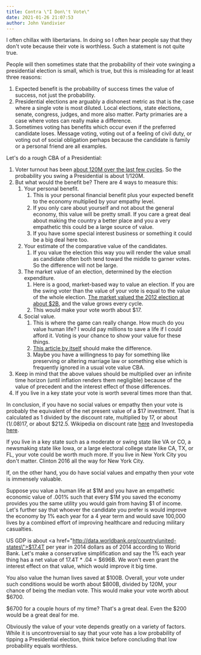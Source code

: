 ```yaml
---
title: Contra \"I Don\'t Vote\"
date: 2021-01-26 21:07:53
author: John Vandivier
---
```




I often chillax with libertarians. In doing so I often hear people say that they don't vote because their vote is worthless. Such a statement is not quite true.

People will then sometimes state that the probability of their vote swinging a presidential election is small, which is true, but this is misleading for at least three reasons:
<ol>
 	<li>Expected benefit is the probability of success times the value of success, not just the probability.</li>
 	<li>Presidential elections are arguably a dishonest metric as that is the case where a single vote is most diluted. Local elections, state elections, senate, congress, judges, and more also matter. Party primaries are a case where votes can really make a difference.</li>
 	<li>Sometimes voting has benefits which occur even if the preferred candidate loses. Message voting, voting out of a feeling of civil duty, or voting out of social obligation perhaps because the candidate is family or a personal friend are all examples.</li>
</ol>
Let's do a rough CBA of a Presidential:
<ol>
 	<li>Voter turnout has been <a href=\"https://en.wikipedia.org/wiki/Voter_turnout_in_the_United_States_presidential_elections\">about 120M over the last few cycles</a>. So the probability you swing a Presidential is about 1/120M.</li>
 	<li>But what would the benefit be? There are 4 ways to measure this:
<ol>
 	<li>Your personal benefit.
<ol>
 	<li>This is your personal financial benefit plus your expected benefit to the economy multiplied by your empathy level.</li>
 	<li>If you only care about yourself and not about the general economy, this value will be pretty small. If you care a great deal about making the country a better place and you a very empathetic this could be a large source of value.</li>
 	<li>If you have some special interest business or something it could be a big deal here too.</li>
</ol>
</li>
 	<li>Your estimate of the comparative value of the candidates.
<ol>
 	<li>If you value the election this way you will render the value small as candidate often both tend toward the middle to garner votes. So the difference will not be large.</li>
</ol>
</li>
 	<li>The market value of an election, determined by the election expenditure.
<ol>
 	<li>Here is a good, market-based way to value an election. If you are the swing voter than the value of your vote is equal to the value of the whole election. <a href=\"http://www.economist.com/blogs/economist-explains/2014/02/economist-explains-4\">The market valued the 2012 election at about $2B</a>, and the value grows every cycle.</li>
 	<li>This would make your vote worth about $17.</li>
</ol>
</li>
 	<li>Social value.
<ol>
 	<li>This is where the game can really change. How much do you value human life? I would pay millions to save a life if I could afford it. Voting is your chance to show your value for these things.</li>
 	<li><a href=\"http://www.afterecon.com/politics-and-government/obama-murderer-of-90000-babies/\">This article by itself</a> should make the difference.</li>
 	<li>Maybe you have a willingness to pay for something like preserving or altering marriage law or something else which is frequently ignored in a usual vote value CBA.</li>
</ol>
</li>
</ol>
</li>
 	<li>Keep in mind that the above values should be multiplied over an infinite time horizon (until inflation renders them negligible) because of the value of precedent and the interest effect of those differences.</li>
 	<li>If you live in a key state your vote is worth several times more than that.</li>
</ol>
In conclusion, if you have no social values or empathy then your vote is probably the equivalent of the net present value of a $17 investment. That is calculated as 1 divided by the discount rate, multiplied by 17, or about (1/.08)17, or about $212.5. Wikipedia on discount rate <a href=\"https://en.wikipedia.org/wiki/Discount_rate\">here</a> and Investopedia <a href=\"https://www.investopedia.com/terms/d/discountrate.asp\">here</a>.

If you live in a key state such as a moderate or swing state like VA or CO, a newsmaking state like Iowa, or a large electoral college state like CA, TX, or FL, your vote could be worth much more. If you live in New York City you don't matter. Clinton 2016 all the way for New York City.

If, on the other hand, you do have social values and empathy then your vote is immensely valuable.

Suppose you value a human life at $1M and you have an empathetic economic value of .001% such that every $1M you saved the economy provides you the same utility you would gain from having $1 of income. Let's further say that whoever the candidate you prefer is would improve the economy by 1% each year for a 4 year term and would save 100,000 lives by a combined effort of improving healthcare and reducing military casualties.

US GDP is about <a href=\"http://data.worldbank.org/country/united-states\">$17.4T per year in 2014 dollars as of 2014</a> according to World Bank. Let's make a conservative simplification and say the 1% each year thing has a net value of 17.4T * .04 = $696B. We won't even grant the interest effect on that value, which would improve it big time.

You also value the human lives saved at $100B. Overall, your vote under such conditions would be worth about $800B, divided by 120M, your chance of being the median vote. This would make your vote worth about $6700.

$6700 for a couple hours of my time? That's a great deal. Even the $200 would be a great deal for me.

Obviously the value of your vote depends greatly on a variety of factors. While it is uncontroversial to say that your vote has a low probability of tipping a Presidential election, think twice before concluding that low probability equals worthless.